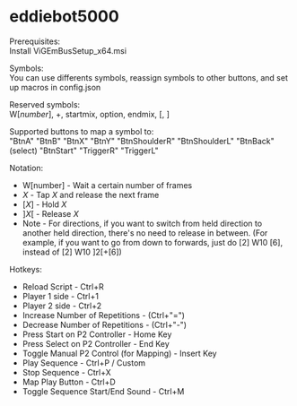 # eddiebot5000
Prerequisites:  
Install ViGEmBusSetup_x64.msi  

Symbols:  
You can use differents symbols, reassign symbols to other buttons, and set up macros in config.json  

Reserved symbols:  
W[*number*], +, startmix, option, endmix, [, ]

Supported buttons to map a symbol to:  
"BtnA"
"BtnB"
"BtnX"
"BtnY"
"BtnShoulderR"
"BtnShoulderL"
"BtnBack" (select)
"BtnStart"
"TriggerR"
"TriggerL"

Notation:  
* W[number] - Wait a certain number of frames
* *X* - Tap *X* and release the next frame
* [*X*] - Hold *X*
* ]*X*[ - Release *X*
* Note - For directions, if you want to switch from held direction to another held direction, 
there's no need to release in between.
(For example, if you want to go from down to forwards, just do [2] W10 [6], instead of [2] W10 ]2[+[6])

Hotkeys:
* Reload Script - Ctrl+R
* Player 1 side - Ctrl+1
* Player 2 side - Ctrl+2
* Increase Number of Repetitions - (Ctrl+"=")
* Decrease Number of Repetitions - (Ctrl+"-")
* Press Start on P2 Controller - Home Key
* Press Select on P2 Controller - End Key
* Toggle Manual P2 Control (for Mapping) - Insert Key
* Play Sequence - Ctrl+P / Custom
* Stop Sequence - Ctrl+X 
* Map Play Button - Ctrl+D
* Toggle Sequence Start/End Sound - Ctrl+M
